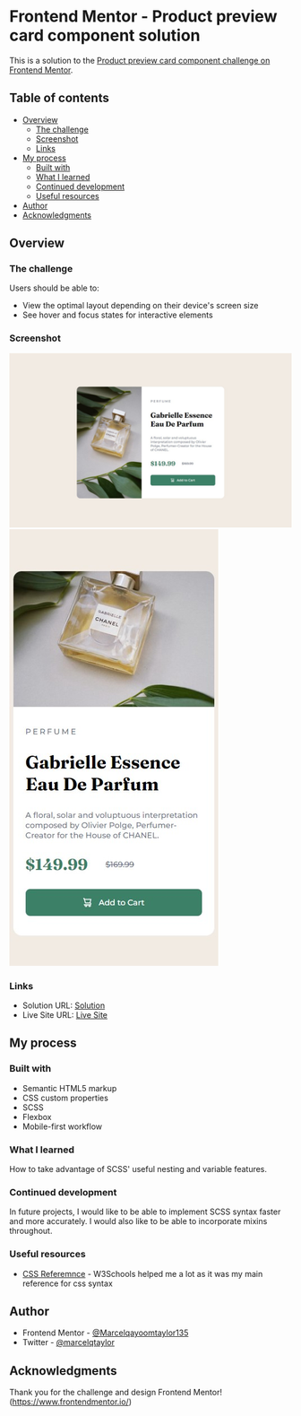 # Frontend Mentor - Product preview card component solution

This is a solution to the [Product preview card component challenge on Frontend Mentor](https://www.frontendmentor.io/challenges/product-preview-card-component-GO7UmttRfa).

## Table of contents
- [Overview](#overview)
  - [The challenge](#the-challenge)
  - [Screenshot](#screenshot)
  - [Links](#links)
- [My process](#my-process)
  - [Built with](#built-with)
  - [What I learned](#what-i-learned)
  - [Continued development](#continued-development)
  - [Useful resources](#useful-resources)
- [Author](#author)
- [Acknowledgments](#acknowledgments)

## Overview

### The challenge

Users should be able to:
- View the optimal layout depending on their device's screen size
- See hover and focus states for interactive elements

### Screenshot

![](./screenshots/Desktop.jpg)
![](./screenshots/mobile.jpg)

### Links

- Solution URL: [Solution](https://github.com/Marcelqayoomtaylor135/Product-Preview-Card-Component)
- Live Site URL: [Live Site](https://main--product-card-preview.netlify.app/)

## My process

### Built with

- Semantic HTML5 markup
- CSS custom properties
- SCSS 
- Flexbox
- Mobile-first workflow

### What I learned

How to take advantage of SCSS' useful nesting and variable features. 

### Continued development

In future projects, I would like to be able to implement SCSS syntax faster and more accurately. I would also like to be able to incorporate mixins throughout. 

### Useful resources

- [CSS Referemnce](https://www.w3schools.com/cssref/) - W3Schools helped me a lot as it was my main reference for css syntax

## Author

- Frontend Mentor - [@Marcelqayoomtaylor135](https://www.frontendmentor.io/profile/Marcelqayoomtaylor135)
- Twitter - [@marcelqtaylor](https://www.twitter.com/marcelqtaylor)

## Acknowledgments

Thank you for the challenge and design Frontend Mentor! (https://www.frontendmentor.io/)
